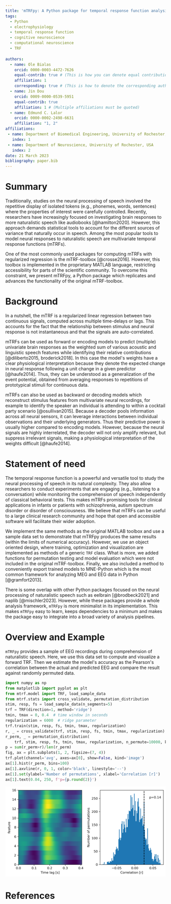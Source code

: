 ```yaml
---
title: 'mTRFpy: A Python package for temporal response function analysis'
tags:
  - Python
  - electrophysiology
  - temporal response function
  - cognitive neuroscience
  - computational neuroscience
  - TRF

authors:
  - name: Ole Bialas
    orcid: 0000-0003-4472-7626
    equal-contrib: true # (This is how you can denote equal contributions between multiple authors)
    affiliation: 1
    corresponding: true # (This is how to denote the corresponding author)
  - name: Jin Dou
    orcid: 0009-0000-0539-5951
    equal-contrib: true
    affiliation: 1 # (Multiple affiliations must be quoted)
  - name: Edmund C. Lalor
    orcid: 0000-0002-2498-6631
    affiliation: "1, 2"
affiliations:
 - name: Department of Biomedical Engineering, University of Rochester, USA
   index: 1
 - name: Department of Neuroscience, University of Rochester, USA
   index: 2
date: 21 March 2023
bibliography: paper.bib
---
```


# Summary
Traditionally, studies on the neural processing of speech involved the repetitive display of isolated tokens (e.g., phonemes, words, sentences) where the properties of interest were carefully controlled.
Recently, researchers have increasingly focused on investigating brain responses to more naturalistic speech like audiobooks [@hamilton2020].
However, this approach demands statistical tools to account for the different sources of variance that naturally occur in speech. 
Among the most popular tools to model neural responses to naturalistic speech are multivariate temporal response functions (mTRFs).

One of the most commonly used packages for computing mTRFs with regularized regression is the mTRF-toolbox [@crosse2016]. 
However, this toolbox is implemented in the proprietary MATLAB language, restricting accessibility for parts of the scientific community. 
To overcome this constraint, we present mTRFpy, a Python package which replicates and advances the functionality of the original mTRF-toolbox.

# Background
In a nutshell, the mTRF is a regularized linear regression between two continuous signals, computed across multiple time-delays or lags.
This accounts for the fact that the relationship between stimulus and neural response is not instantaneous and that the signals are auto-correlated.

mTRFs can be used as forward or encoding models to predict (multiple) univariate brain responses as the weighted sum of various acoustic and linguistic speech features while identifying their relative contributions [@diliberto2015, broderick2018].
In this case the model's weights have a clear physiological interpretation because they denote the expected change in neural response following a unit change in a given predictor [@haufe2014]. 
Thus, they can be understood as a generalization of the event potential, obtained from averaging responses to repetitions of prototypical stimuli for continuous data.

mTRFs can also be used as backward or decoding models which reconstruct stimulus features from multivariate neural recordings, for example to identify the speaker an individual is attending to within a cocktail party scenario [@osullivan2015]. 
Because a decoder pools information across all neural sensors, it can leverage interactions between individual observations and their underlying generators. 
Thus their predictive power is usually higher compared to encoding models. 
However, because the neural signals are highly interrelated, the decoder will not only amplify relevant, but suppress irrelevant signals, making a physiological interpretation of the weights difficult [@haufe2014].

# Statement of need
The temporal response function is a powerful and versatile tool to study the neural processing of speech in its natural complexity.
They also allow researchers to conduct experiments that are engaging (e.g., listening to a conversation) while monitoring the comprehension of speech independently of classical behavioral tests.
This makes mTRFs promising tools for clinical applications in infants or patients with schizophrenia, autism spectrum disorder or disorder of consciousness.
We believe that mTRFs can be useful to a large clinical research community and hope that open and accessible software will facilitate their wider adoption.

We implement the same methods as the original MATLAB toolbox and use a sample data set to demonstrate that mTRFpy produces the same results (within the limits of numerical accuracy).
However, we use an object oriented design, where training, optimization and visualization are implemented as methods of a generic `TRF` class.
What is more, we added functions for permutation testing and model evaluation which were not included in the original mTRF-toolbox.
Finally, we also included a method to conveniently export trained models to MNE-Python which is the most common framework for analyzing MEG and EEG data in Python [@gramfort2013].

There is some overlap with other Python packages focused on the neural processing of naturalistic speech such as eelbrain [@brodbeck2021] and naplib [@mischler2023]. 
However, while these packages provide a whole analysis framework, `mTRFpy` is more minimalist in its implementation. 
This makes `mTRFpy` easy to learn, keeps dependencies to a minimum and makes the package easy to integrate into a broad variety of analysis pipelines.

# Overview and Example
`mTRFpy` provides a sample of EEG recordings during comprehension of naturalistic speech. 
Here, we use this data set to compute and visualize a forward TRF. 
Then we estimate the model's accuracy as the Pearson's correlation between the actual and predicted EEG and compare the result against randomly permuted data.

```python
import numpy as np
from matplotlib import pyplot as plt
from mtrf.model import TRF, load_sample_data
from mtrf.stats import cross_validate, permutation_distribution
stim, resp, fs = load_sample_data(n_segments=5)
trf = TRF(direction=1, method='ridge')
tmin, tmax = 0, 0.4  # time window in seconds
regularization = 6000  # ridge parameter
trf.train(stim, resp, fs, tmin, tmax, regularization)
r, _ = cross_validate(trf, stim, resp, fs, tmin, tmax, regularization)
r_perm, _ = permutation_distribution(
    trf, stim, resp, fs, tmin, tmax, regularization, n_permute=10000, k=-1)
p = sum(r_perm>r)/len(r_perm)
fig, ax = plt.subplots(1, 2, figsize=(7, 4))
trf.plot(channel='avg', axes=ax[0], show=False, kind='image')
ax[1].hist(r_perm, bins=100)
ax[1].axvline(r, 0, 1, color='black', linestyle='--')
ax[1].set(ylabel='Number of permutations', xlabel='Correlation [r]')
ax[1].text(0.04, 250, f'p={p.round(2)}')
```
![Left panel shows the TRFs weights, averaged across channels, for each spectral band where bright yellow indicates high and dark blue indicates low weights. The histrogram on the right shows the distribution of correlation coefficients obtained by random permutation. The dashed line marks the actually observed value.](example.png)

# References
